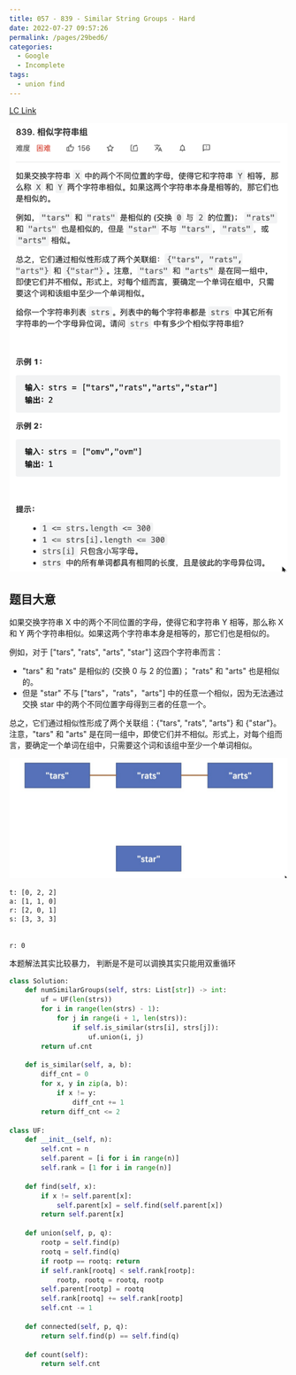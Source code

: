 ```yaml
---
title: 057 - 839 - Similar String Groups - Hard
date: 2022-07-27 09:57:26
permalink: /pages/29bed6/
categories:
  - Google
  - Incomplete
tags:
  - union find 
---
```


[LC Link](https://leetcode.cn/problems/similar-string-groups/)


![](https://raw.githubusercontent.com/emmableu/image/master/202208132235256.png)


## 题目大意

如果交换字符串 X  中的两个不同位置的字母，使得它和字符串 Y  相等，那么称 X 和 Y  两个字符串相似。如果这两个字符串本身是相等的，那它们也是相似的。

例如，对于 ["tars", "rats", "arts", "star"] 这四个字符串而言：

- "tars" 和 "rats" 是相似的 (交换 0 与 2 的位置)； "rats" 和 "arts" 也是相似的。
- 但是 "star" 不与 ["tars"，"rats"，"arts"] 中的任意一个相似，因为无法通过交换 star 中的两个不同位置字母得到三者的任意一个。

总之，它们通过相似性形成了两个关联组：{"tars", "rats", "arts"} 和 {"star"}。注意，"tars" 和 "arts" 是在同一组中，即使它们并不相似。形式上，对每个组而言，要确定一个单词在组中，只需要这个词和该组中至少一个单词相似。

![](https://raw.githubusercontent.com/emmableu/image/master/202208132246077.png)


```
t: [0, 2, 2]
a: [1, 1, 0]
r: [2, 0, 1]
s: [3, 3, 3]


r: 0
```

本题解法其实比较暴力， 判断是不是可以调换其实只能用双重循环


```python
class Solution:
	def numSimilarGroups(self, strs: List[str]) -> int:
		uf = UF(len(strs))
		for i in range(len(strs) - 1):
			for j in range(i + 1, len(strs)):
				if self.is_similar(strs[i], strs[j]):
					uf.union(i, j)
		return uf.cnt

	def is_similar(self, a, b):
		diff_cnt = 0
		for x, y in zip(a, b):
			if x != y:
				diff_cnt += 1
		return diff_cnt <= 2

class UF:
	def __init__(self, n):
		self.cnt = n
		self.parent = [i for i in range(n)]
		self.rank = [1 for i in range(n)]

	def find(self, x):
		if x != self.parent[x]:
			self.parent[x] = self.find(self.parent[x])
		return self.parent[x]
	
	def union(self, p, q):
		rootp = self.find(p)
		rootq = self.find(q)
		if rootp == rootq: return
		if self.rank[rootq] < self.rank[rootp]:
			rootp, rootq = rootq, rootp
		self.parent[rootp] = rootq
		self.rank[rootq] += self.rank[rootp]
		self.cnt -= 1

	def connected(self, p, q):
		return self.find(p) == self.find(q)

	def count(self):
		return self.cnt
```
